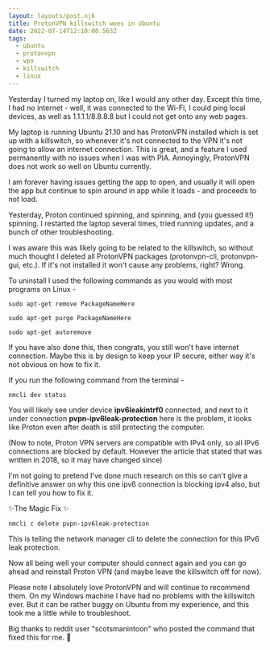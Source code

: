 ```yaml
---
layout: layouts/post.njk
title: ProtonVPN killswitch woes in Ubuntu
date: 2022-07-14T12:10:00.563Z
tags:
  - ubuntu
  - protonvpn
  - vpn
  - killswitch
  - linux
---
```

Yesterday I turned my laptop on, like I would any other day. Except this time, I had no internet - well, it was connected to the Wi-Fi, I could ping local devices, as well as 1.1.1.1/8.8.8.8 but I could not get onto any web pages. 

My laptop is running Ubuntu 21.10 and has ProtonVPN installed which is set up with a killswitch, so whenever it's not connected to the VPN it's not going to allow an internet connection. This is great, and a feature I used permanently with no issues when I was with PIA. Annoyingly, ProtonVPN does not work so well on Ubuntu currently. 

I am forever having issues getting the app to open, and usually it will open the app but continue to spin around in app while it loads - and proceeds to not load. 

Yesterday, Proton continued spinning, and spinning, and (you guessed it!) spinning. I restarted the laptop several times, tried running updates, and a bunch of other troubleshooting. 

I was aware this was likely going to be related to the killswitch, so without much thought I deleted all ProtonVPN packages (protonvpn-cli, protonvpn-gui, etc.). If it's not installed it won't cause any problems, right? Wrong.

To uninstall I used the following commands as you would with most programs on Linux - 

`sudo apt-get remove PackageNameHere`

`sudo apt-get purge PackageNameHere`

`sudo apt-get autoremove`

If you have also done this, then congrats, you still won't have internet connection. Maybe this is by design to keep your IP secure, either way it's not obvious on how to fix it.

If you run the following command from the terminal - 

`nmcli dev status`

You will likely see under device **ipv6leakintrf0** connected, and next to it under connection **pvpn-ipv6leak-protection** here is the problem, it looks like Proton even after death is still protecting the computer. 

(Now to note, Proton VPN servers are compatible with IPv4 only, so all IPv6 connections are blocked by default. However the article that stated that was written in 2018, so it may have changed since)

I'm not going to pretend I've done much research on this so can't give a definitive answer on why this one ipv6 connection is blocking ipv4 also, but I can tell you how to fix it. 

✨The Magic Fix ✨

`nmcli c delete pvpn-ipv6leak-protection`

This is telling the network manager cli to delete the connection for this IPv6 leak protection. 

Now all being well your computer should connect again and you can go ahead and reinstall Proton VPN (and maybe leave the killswitch off for now).



Please note I absolutely love ProtonVPN and will continue to recommend them. On my Windows machine I have had no problems with the killswitch ever. But it can be rather buggy on Ubuntu from my experience, and this took me a little while to troubleshoot. 

Big thanks to reddit user "scotsmanintoon" who posted the command that fixed this for me. 💖